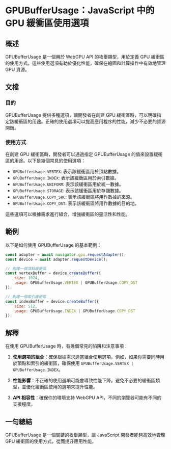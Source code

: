 <!--
Meta Description: # GPUBufferUsage：JavaScript 中的 GPU 緩衝區使用選項 ## 概述 GPUBufferUsage 是一個用於 WebGPU API 的枚舉類型，用於定義 GPU 緩衝區的使用方式。這些使用選項有助於優化性能，確保在繪圖和計算操作中有效地管理 GPU 資源。 ## 文檔 ...
Meta Keywords: gpubufferusage, gpu, const, javascript, api
-->

# GPUBufferUsage：JavaScript 中的 GPU 緩衝區使用選項

## 概述
GPUBufferUsage 是一個用於 WebGPU API 的枚舉類型，用於定義 GPU 緩衝區的使用方式。這些使用選項有助於優化性能，確保在繪圖和計算操作中有效地管理 GPU 資源。

## 文檔
### 目的
GPUBufferUsage 提供多種選項，讓開發者在創建 GPU 緩衝區時，可以明確指定該緩衝區的用途。正確的使用選項可以提高應用程序的性能，減少不必要的資源開銷。

### 使用方式
在創建 GPU 緩衝區時，開發者可以通過指定 GPUBufferUsage 的值來設置緩衝區的用途。以下是幾個常見的使用選項：

- `GPUBufferUsage.VERTEX`: 表示該緩衝區用於頂點數據。
- `GPUBufferUsage.INDEX`: 表示該緩衝區用於索引數據。
- `GPUBufferUsage.UNIFORM`: 表示該緩衝區用於統一數據。
- `GPUBufferUsage.STORAGE`: 表示該緩衝區用於存儲數據。
- `GPUBufferUsage.COPY_SRC`: 表示該緩衝區將用作數據的來源。
- `GPUBufferUsage.COPY_DST`: 表示該緩衝區將用作數據的目的地。

這些選項可以根據需求進行組合，增強緩衝區的靈活性和性能。

## 範例
以下是如何使用 GPUBufferUsage 的基本範例：

```javascript
const adapter = await navigator.gpu.requestAdapter();
const device = await adapter.requestDevice();

// 創建一個頂點緩衝區
const vertexBuffer = device.createBuffer({
    size: 1024,
    usage: GPUBufferUsage.VERTEX | GPUBufferUsage.COPY_DST
});

// 創建一個索引緩衝區
const indexBuffer = device.createBuffer({
    size: 512,
    usage: GPUBufferUsage.INDEX | GPUBufferUsage.COPY_DST
});
```

## 解釋
在使用 GPUBufferUsage 時，有幾個常見的陷阱和注意事項：

1. **使用選項的組合**：確保根據需求適當組合使用選項。例如，如果你需要同時用於頂點和索引的緩衝區，確保使用 `GPUBufferUsage.VERTEX | GPUBufferUsage.INDEX`。

2. **性能影響**：不正確的使用選項可能會導致性能下降。避免不必要的緩衝區類型，並優化緩衝區使用的選項來提升性能。

3. **API 相容性**：確保你的環境支持 WebGPU API，不同的瀏覽器可能有不同的支援程度。

## 一句總結
GPUBufferUsage 是一個關鍵的枚舉類型，讓 JavaScript 開發者能夠高效地管理 GPU 緩衝區的使用方式，從而提升應用性能。